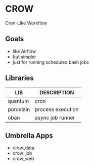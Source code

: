 # CROW

Cron-Like Workflow

## Goals

- like Airflow
- but simpler
- just for running scheduled bash jobs

## Libraries

| LIB       | DESCRIPTION       |
|-----------|-------------------|
| quantum   | cron              |
| porcelain | process execution |
| oban      | async job runner  |

## Umbrella Apps

- crow_data
- crow_job
- crow_web

